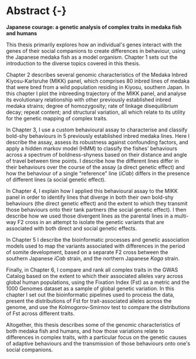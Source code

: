 # Abstract {-}

**Japanese courage: a genetic analysis of complex traits in medaka fish and humans**

This thesis primarily explores how an individual's genes interact with the genes of their social companions to create differences in behaviour, using the Japanese medaka fish as a model organism. Chapter 1 sets out the introduction to the diverse topics covered in this thesis. 

Chapter 2 describes several genomic characteristics of the Medaka Inbred Kiyosu-Karlsruhe (MIKK) panel, which comprises 80 inbred lines of medaka that were bred from a wild population residing in Kiyosu, southern Japan. In this chapter I plot the inbreeding trajectory of the MIKK panel, and analyse its evolutionary relationship with other previously established inbred medaka strains; degree of homozygosity; rate of linkage disequilibrium decay; repeat content; and structural variation, all which relate to its utility for the genetic mapping of complex traits.

In Chapter 3, I use a custom behavioural assay to characterise and classify bold-shy behaviours in 5 previously established inbred medaka lines. Here I describe the assay, assess its robustness against confounding factors, and apply a hidden markov model (HMM) to classify the fishes' behaviours across a spectrum of boldness-shyness based on their distance and angle of travel between time points. I describe how the different lines differ in their behaviours over the course of the assay (a direct genetic effect) and how the behaviour of a single "reference" line (*iCab*) differs in the presence of different lines (a social genetic effect).

In Chapter 4, I explain how I applied this behavioural assay to the MIKK panel in order to identify lines that diverge in both their own bold-shy behaviours (the direct genetic effect) and the extent to which they transmit those behaviours onto their tank partners (the social genetic effect). I then describe how we used those divergent lines as the parental lines in a multi-way F2 cross in an attempt to isolate the genetic variants that are associated with both direct and social genetic effects.

In Chapter 5 I describe the bioinformatic processes and genetic association models used to map the variants associated with differences in the period of somite development, based on a separate F2 cross between the southern Japanese *iCab* strain, and the northern Japanese *Kaga* strain. 

Finally, in Chapter 6, I compare and rank all complex traits in the GWAS Catalog based on the extent to which their associated alleles vary across global human populations, using the Fixation Index (Fst) as a metric and the 1000 Genomes dataset as a sample of global genetic variation. In this chapter I set out the bioinformatic pipelines used to process the data, present the distributions of Fst for trait-associated alleles across the genome, and use the Kolmogorov-Smirnov test to compare the distributions of Fst across different traits.

Altogether, this thesis describes some of the genomic characteristics of both medaka fish and humans, and how those variations relate to differences in complex traits, with a particular focus on the genetic causes of adaptive behaviours and the transmission of those behaviours onto one's social companions.
